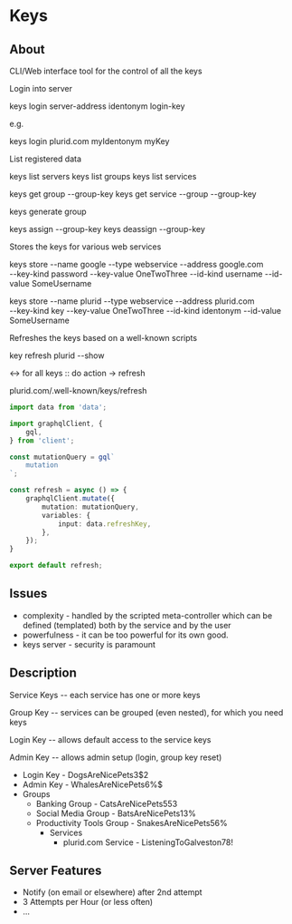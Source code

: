 # Keys



## About

CLI/Web interface tool for the control of all the keys


Login into server

keys login server-address identonym login-key

e.g.

keys login plurid.com myIdentonym myKey


List registered data

keys list servers
keys list groups
keys list services

keys get group <group-name> --group-key <value>
keys get service <service-name> --group <value> --group-key <value>

keys generate group <group-name> <group-key>

keys assign <group-name> <service-name> --group-key <value>
keys deassign <group-name> <service-name> --group-key <value>




Stores the keys for various web services

keys store --name google --type webservice --address google.com \
    --key-kind password --key-value OneTwoThree --id-kind username --id-value SomeUsername

keys store --name plurid --type webservice --address plurid.com \
    --key-kind key --key-value OneTwoThree --id-kind identonym --id-value SomeUsername


Refreshes the keys based on a well-known scripts

key refresh plurid --show


<-> for all keys :: do action -> refresh


plurid.com/.well-known/keys/refresh


``` typescript
import data from 'data';

import graphqlClient, {
    gql,
} from 'client';

const mutationQuery = gql`
    mutation
`;

const refresh = async () => {
    graphqlClient.mutate({
        mutation: mutationQuery,
        variables: {
            input: data.refreshKey,
        },
    });
}

export default refresh;
```



## Issues

+ complexity - handled by the scripted meta-controller which can be defined (templated) both by the service and by the user
+ powerfulness - it can be too powerful for its own good.
+ keys server - security is paramount



## Description

Service Keys -- each service has one or more keys

Group Key -- services can be grouped (even nested), for which you need keys

Login Key -- allows default access to the service keys

Admin Key -- allows admin setup (login, group key reset)


- Login Key - DogsAreNicePets3$2
- Admin Key - WhalesAreNicePets6%$
- Groups
    - Banking Group - CatsAreNicePets553
    - Social Media Group - BatsAreNicePets13%
    - Productivity Tools Group - SnakesAreNicePets56%
        - Services
            - plurid.com Service - ListeningToGalveston78!


## Server Features

+ Notify (on email or elsewhere) after 2nd attempt
+ 3 Attempts per Hour (or less often)
+ ...
